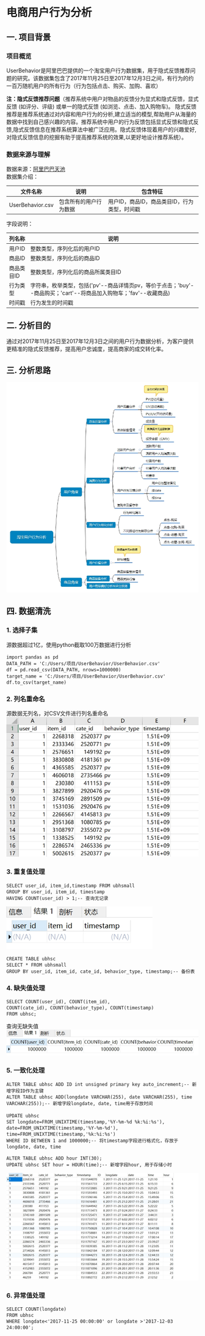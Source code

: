 # 电商用户行为分析
## 一. 项目背景  
### 项目概览  
UserBehavior是阿里巴巴提供的一个淘宝用户行为数据集，用于隐式反馈推荐问题的研究。该数据集包含了2017年11月25日至2017年12月3日之间，有行为的约一百万随机用户的所有行为（行为包括点击、购买、加购、喜欢）  

**注：隐式反馈推荐问题**（推荐系统中用户对物品的反馈分为显式和隐式反馈，显式反馈 (如评分、评级) 或单一的隐式反馈 (如浏览、点击、加入购物车)。 隐式反馈推荐是推荐系统通过对内容和用户行为的分析,建立适当的模型,帮助用户从海量的数据中找到自己感兴趣的内容。推荐系统中用户的行为反馈包括显式反馈和隐式反馈,隐式反馈信息在推荐系统算法中被广泛应用。隐式反馈体现着用户的兴趣爱好,对隐式反馈信息的挖掘有助于提高推荐系统的效果,以更好地设计推荐系统）。

### 数据来源与理解  
数据来源：[阿里巴巴天池](https://tianchi.aliyun.com/dataset/dataDetail?dataId=649&userId=1)  
数据集介绍：  
 
  文件名称  | 说明  | 包含特征  
  ---- | ----- | ------  
  UserBehavior.csv  | 包含所有的用户行为数据 | 用户ID，商品ID，商品类目ID，行为类型，时间戳  
 
字段说明：  
 
  列名称  | 说明  
  ---- | -----  
  用户ID  | 整数类型，序列化后的用户ID  
  商品ID  | 整数类型，序列化后的商品ID  
  商品类目ID  | 整数类型，序列化后的商品所属类目ID  
  行为类型  | 字符串，枚举类型，包括('pv'--商品详情页pv，等价于点击；'buy'--商品购买；'cart'--将商品加入购物车；'fav'--收藏商品)
  时间戳  | 行为发生的时间戳  
 
## 二. 分析目的  
通过对2017年11月25日至2017年12月3日之间的用户行为数据分析，为客户提供更精准的隐式反馈推荐，提高用户忠诚度，提高商家的成交转化率。  

## 三. 分析思路  
![分析思路](./image/框架.jpg)  

## 四. 数据清洗  
### 1. 选择子集  
源数据超过1亿，使用python截取100万数据进行分析  
```
import pandas as pd
DATA_PATH = 'C:/Users/项目/UserBehavior/UserBehavior.csv'
df = pd.read_csv(DATA_PATH, nrows=1000000)
target_name = 'C:/Users/项目/UserBehavior/UserBehavior.csv'
df.to_csv(target_name)
```  
### 2. 列名重命名  
源数据无列名，对CSV文件进行列名重命名  
![列名重命名](./image/列名重命名.jpg)  

### 3. 重复值处理  
```
SELECT user_id, item_id,timestamp FROM ubhsmall
GROUP BY user_id, item_id, timestamp
HAVING COUNT(user_id) > 1;-- 查询无记录
```
![重复值处理](./image/重复值处理.jpg)  
```
CREATE TABLE ubhsc
SELECT * FROM ubhsmall
GROUP BY user_id, item_id, cate_id, behavior_type, timestamp;-- 备份表
```

### 4. 缺失值处理  
```
SELECT COUNT(user_id), COUNT(item_id), 
COUNT(cate_id), COUNT(behavior_type), COUNT(timestamp)
FROM ubhsc;
```
查询无缺失值  
![缺失值查询](./image/缺失值查询.jpg)  

### 5. 一致化处理  
```
ALTER TABLE ubhsc ADD ID int unsigned primary key auto_increment;-- 新增字段ID作为主键
ALTER TABLE ubhsc ADD(longdate VARCHAR(255), date VARCHAR(255), time VARCHAR(255));-- 新增字段longdate, date, time用于存放时间

UPDATE ubhsc
SET longdate=FROM_UNIXTIME(timestamp,'%Y-%m-%d %k:%i:%s'),
date=FROM_UNIXTIME(timestamp,'%Y-%m-%d'),
time=FROM_UNIXTIME(timestamp,'%k:%i:%s')
WHERE ID BETWEEN 1 and 1000000;-- 将timestamp字段进行格式化，存放于longdate, date, time
```
```
ALTER TABLE ubhsc ADD hour INT(30);
UPDATE ubhsc SET hour = HOUR(time);-- 新增字段hour, 用于存储小时
```
![一致化处理](./image/一致化处理.jpg)  

### 6. 异常值处理  
```
SELECT COUNT(longdate)
FROM ubhsc
WHERE longdate<'2017-11-25 00:00:00' or longdate >'2017-12-03 24:00:00';
```


 
